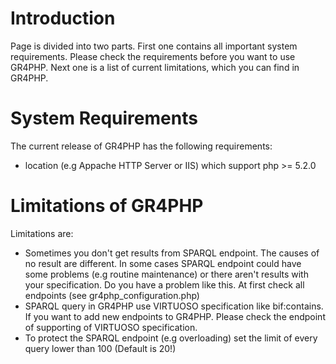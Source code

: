 # Introduction #

Page is divided into two parts. First one contains all important system requirements. Please check the requirements before you want to use GR4PHP. Next one is a  list of current limitations, which you can find in GR4PHP.


# System Requirements #

The current release of GR4PHP has the following requirements:
  * location (e.g Appache HTTP Server or IIS) which support php >= 5.2.0

# Limitations of GR4PHP #
Limitations are:
  * Sometimes you don't get results from SPARQL endpoint. The causes of no result are      different. In some cases SPARQL endpoint could have some problems (e.g routine    maintenance) or there aren't results with your specification. Do you have a problem like this. At first check all endpoints (see gr4php\_configuration.php)
  * SPARQL query in GR4PHP use VIRTUOSO specification like bif:contains. If you want to add new endpoints to GR4PHP. Please check the endpoint of supporting of VIRTUOSO specification.
  * To protect the SPARQL endpoint (e.g overloading) set the limit of every query lower than 100 (Default is 20!)